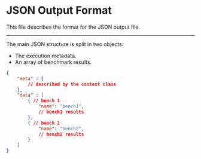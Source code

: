 # JSON Output Format

This file describes the format for the JSON output file.

---

The main JSON structure is split in two objects:
 - The execution metadata.
 - An array of benchmark results.

```JSON
{
    "meta" : {
        // described by the context class
    },
    "data" : [
        { // bench 1
            "name": "bench1",
            // bench1 results
        },  
        { // bench 2
            "name": "bench2",
            // bench2 results
        }
    ]
}
```